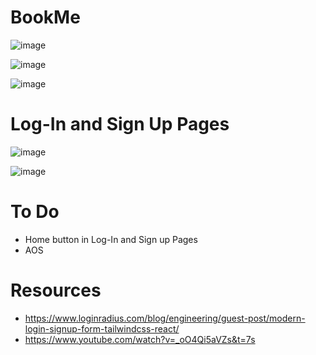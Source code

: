 # BookMe

![image](https://github.com/jeremyjulesflores/BookMe/assets/111720888/4fbbc44a-cec0-45a2-a8cd-00225836cde6)

![image](https://github.com/jeremyjulesflores/BookMe/assets/111720888/035b36ec-9482-4074-a4f2-79c65a31db3f)

![image](https://github.com/jeremyjulesflores/BookMe/assets/111720888/9f6d8f0e-b064-439d-b7af-7583a737776f)


# Log-In and Sign Up Pages

![image](https://github.com/jeremyjulesflores/BookMe/assets/111720888/2042234e-17ad-4770-99c0-a197264ac049)

![image](https://github.com/jeremyjulesflores/BookMe/assets/111720888/33b2770b-2afa-4638-b887-b9d1fc5d6f43)

# To Do
  - Home button in Log-In and Sign up Pages
  - AOS

# Resources
  - https://www.loginradius.com/blog/engineering/guest-post/modern-login-signup-form-tailwindcss-react/
  - https://www.youtube.com/watch?v=_oO4Qi5aVZs&t=7s


